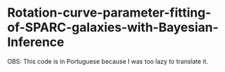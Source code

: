 # Rotation-curve-parameter-fitting-of-SPARC-galaxies-with-Bayesian-Inference
OBS: This code is in Portuguese because I was too lazy to translate it.
